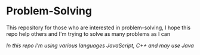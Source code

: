 # Problem-Solving
This repository for those who are interested in problem-solving, I hope this repo help others and I'm trying to solve as many problems as I can  

*In this repo I'm using various languages JavaScript, C++ and may use Java*
